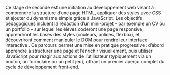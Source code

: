 Ce stage de seconde est une initiation au développement web visant à : comprendre la structure d’une page HTML, appliquer des styles avec CSS et ajouter du dynamisme simple grâce à JavaScript. Les objectifs pédagogiques incluent la rédaction d’un mini-projet – par exemple un CV ou un portfolio – sur lequel les élèves coderont une page responsive, apprendront les bases des styles (couleurs, polices, flexbox), et découvriront comment manipuler le DOM pour rendre leur interface interactive . Ce parcours permet une mise en pratique progressive : d’abord apprendre à structurer une page et l’enrichir visuellement, puis utiliser JavaScript pour réagir aux actions de l’utilisateur (typiquement via un bouton, un formulaire ou un petit jeu), offrant un premier aperçu complet du cycle de développement front-end.







